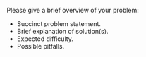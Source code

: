 Please give a brief overview of your problem:
- Succinct problem statement.
- Brief explanation of solution(s).
- Expected difficulty.
- Possible pitfalls.
